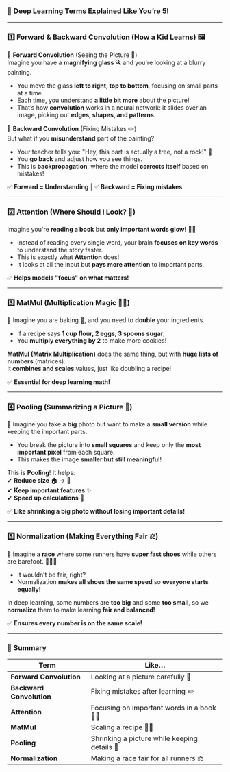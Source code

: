 ### **🧠 Deep Learning Terms Explained Like You’re 5!**  

---

### **1️⃣ Forward & Backward Convolution (How a Kid Learns) 🖼️**  

🔹 **Forward Convolution** (Seeing the Picture 👀)  
Imagine you have a **magnifying glass 🔍** and you're looking at a blurry painting.  
- You move the glass **left to right, top to bottom**, focusing on small parts at a time.  
- Each time, you understand **a little bit more** about the picture!  
- That’s how **convolution** works in a neural network: it slides over an image, picking out **edges, shapes, and patterns**.  

🔹 **Backward Convolution** (Fixing Mistakes ✏️)  
But what if you **misunderstand** part of the painting?  
- Your teacher tells you: "Hey, this part is actually a tree, not a rock!" 🌳  
- You **go back** and adjust how you see things.  
- This is **backpropagation**, where the model **corrects itself** based on mistakes!  

✅ **Forward = Understanding** | ✅ **Backward = Fixing mistakes**  

---

### **2️⃣ Attention (Where Should I Look? 👀)**  

Imagine you're **reading a book** but **only important words glow!** 📖✨  
- Instead of reading every single word, your brain **focuses on key words** to understand the story faster.  
- This is exactly what **Attention** does!  
- It looks at all the input but **pays more attention** to important parts.  

✅ **Helps models "focus" on what matters!**  

---

### **3️⃣ MatMul (Multiplication Magic 🔢✨)**  

🔹 Imagine you are baking 🍪, and you need to **double** your ingredients.  
- If a recipe says **1 cup flour, 2 eggs, 3 spoons sugar**,  
- You **multiply everything by 2** to make more cookies!  

**MatMul (Matrix Multiplication)** does the same thing, but with **huge lists of numbers** (matrices).  
It **combines and scales** values, just like doubling a recipe!  

✅ **Essential for deep learning math!**  

---

### **4️⃣ Pooling (Summarizing a Picture 📸)**  

🔹 Imagine you take a **big** photo but want to make a **small version** while keeping the important parts.  
- You break the picture into **small squares** and keep only the **most important pixel** from each square.  
- This makes the image **smaller but still meaningful**!  

This is **Pooling**! It helps:  
✔ **Reduce size** 🏠 → 🏡  
✔ **Keep important features** ✨  
✔ **Speed up calculations** 🚀  

✅ **Like shrinking a big photo without losing important details!**  

---

### **5️⃣ Normalization (Making Everything Fair ⚖️)**  

🔹 Imagine a **race** where some runners have **super fast shoes** while others are barefoot. 🏃‍♂️👟  
- It wouldn’t be fair, right?  
- Normalization **makes all shoes the same speed** so **everyone starts equally!**  

In deep learning, some numbers are **too big** and some **too small**, so we **normalize** them to make learning **fair and balanced!**  

✅ **Ensures every number is on the same scale!**  

---

### **📌 Summary**  

| Term | Like… |
|------|--------|
| **Forward Convolution** | Looking at a picture carefully 🎨 |
| **Backward Convolution** | Fixing mistakes after learning ✏️ |
| **Attention** | Focusing on important words in a book 📖✨ |
| **MatMul** | Scaling a recipe 🔢🍪 |
| **Pooling** | Shrinking a picture while keeping details 📸 |
| **Normalization** | Making a race fair for all runners ⚖️ |